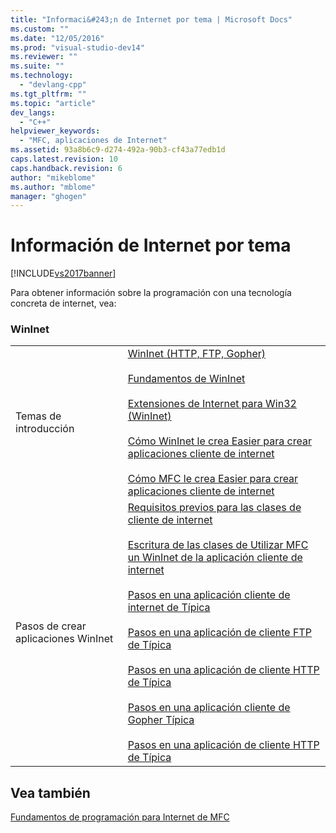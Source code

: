 ```yaml
---
title: "Informaci&#243;n de Internet por tema | Microsoft Docs"
ms.custom: ""
ms.date: "12/05/2016"
ms.prod: "visual-studio-dev14"
ms.reviewer: ""
ms.suite: ""
ms.technology: 
  - "devlang-cpp"
ms.tgt_pltfrm: ""
ms.topic: "article"
dev_langs: 
  - "C++"
helpviewer_keywords: 
  - "MFC, aplicaciones de Internet"
ms.assetid: 93a8b6c9-d274-492a-90b3-cf43a77edb1d
caps.latest.revision: 10
caps.handback.revision: 6
author: "mikeblome"
ms.author: "mblome"
manager: "ghogen"
---
```

# Informaci&#243;n de Internet por tema
[!INCLUDE[vs2017banner](../assembler/inline/includes/vs2017banner.md)]

Para obtener información sobre la programación con una tecnología concreta de internet, vea:  
  
### WinInet  
  
|||  
|-|-|  
|Temas de introducción|[WinInet \(HTTP, FTP, Gopher\)](../mfc/win32-internet-extensions-wininet.md)<br /><br /> [Fundamentos de WinInet](../mfc/wininet-basics.md)<br /><br /> [Extensiones de Internet para Win32 \(WinInet\)](../mfc/win32-internet-extensions-wininet.md)<br /><br /> [Cómo WinInet le crea Easier para crear aplicaciones cliente de internet](../mfc/how-wininet-makes-it-easier-to-create-internet-client-applications.md)<br /><br /> [Cómo MFC le crea Easier para crear aplicaciones cliente de internet](../mfc/how-mfc-makes-it-easier-to-create-internet-client-applications.md)|  
|Pasos de crear aplicaciones WinInet|[Requisitos previos para las clases de cliente de internet](../mfc/prerequisites-for-internet-client-classes.md)<br /><br /> [Escritura de las clases de Utilizar MFC un WinInet de la aplicación cliente de internet](../mfc/writing-an-internet-client-application-using-mfc-wininet-classes.md)<br /><br /> [Pasos en una aplicación cliente de internet de Típica](../mfc/steps-in-a-typical-internet-client-application.md)<br /><br /> [Pasos en una aplicación de cliente FTP de Típica](../mfc/steps-in-a-typical-ftp-client-application.md)<br /><br /> [Pasos en una aplicación de cliente HTTP de Típica](../mfc/steps-in-a-typical-http-client-application.md)<br /><br /> [Pasos en una aplicación cliente de Gopher Típica](../mfc/steps-in-a-typical-gopher-client-application.md)<br /><br /> [Pasos en una aplicación de cliente HTTP de Típica](../mfc/steps-in-a-typical-http-client-application.md)|  
  
## Vea también  
 [Fundamentos de programación para Internet de MFC](../mfc/mfc-internet-programming-basics.md)
